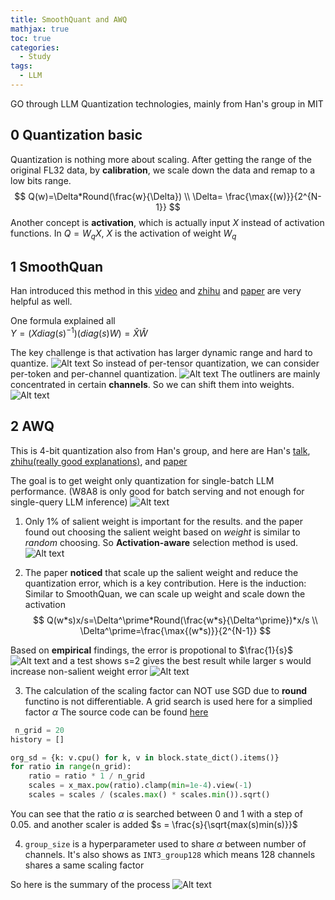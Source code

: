 ```yaml
---
title: SmoothQuant and AWQ
mathjax: true
toc: true
categories:
  - Study
tags:
  - LLM
---
```


GO through LLM Quantization technologies, mainly from Han's group in MIT

## 0 Quantization basic
Quantization is nothing more about scaling. After getting the range of the original FL32 data, by **calibration**, we scale down the data and remap to a low bits range. 
$$
Q(w)=\Delta*Round(\frac{w}{\Delta}) \\
\Delta= \frac{\max{(w)}}{2^{N-1}}
$$
Another concept is **activation**, which is actually input $X$ instead of activation functions. In $Q=W_qX$, $X$ is the activation of weight $W_q$

## 1 SmoothQuan
Han introduced this method in this [video](https://www.youtube.com/watch?v=U0yvqjdMfr0) and [zhihu](https://zhuanlan.zhihu.com/p/703928680) and [paper](https://arxiv.org/pdf/2211.10438) are very helpful as well. 

One formula explained all  
$Y=(Xdiag(s)^{-1})(diag(s)W)=\hat{X}\hat{W}$

The key challenge is that activation has larger dynamic range and hard to quantize.
![Alt text](/assets/images/2025/25-03-18-Quantization_files/outliners.png)
So instead of per-tensor quantization, we can consider per-token and per-channel quantization. 
![Alt text](/assets/images/2025/25-03-18-Quantization_files/pertoken.png)
The outliners are mainly concentrated in certain **channels**. So we can shift them into weights.  
![Alt text](/assets/images/2025/25-03-18-Quantization_files/channels.png)

## 2 AWQ
This is 4-bit quantization also from Han's group, and here are Han's [talk](https://www.youtube.com/watch?v=3dYLj9vjfA0), [zhihu(really good explanations)](https://zhuanlan.zhihu.com/p/697761176), and [paper](https://arxiv.org/pdf/2306.00978)

The goal is to get weight only quantization for single-batch LLM performance. (W8A8 is only good for batch serving and not enough for single-query LLM inference)
![Alt text](/assets/images/2025/25-03-18-Quantization_files/w4a16.png)

1. Only 1% of salient weight is important for the results. and the paper found out choosing the salient weight based on *weight* is similar to *random* choosing. So **Activation-aware** selection method is used. 
![Alt text](/assets/images/2025/25-03-18-Quantization_files/salientweight.png)

2. The paper **noticed** that scale up the salient weight and reduce the quantization error, which is a key contribution.
Here is the induction:
Similar to SmoothQuan, we can scale up weight and scale down the activation  
$$
Q(w*s)x/s=\Delta^\prime*Round(\frac{w*s}{\Delta^\prime})*x/s \\
\Delta^\prime=\frac{\max{(w*s)}}{2^{N-1}}
$$

Based on **empirical** findings, the error is propotional to $\frac{1}{s}$
![Alt text](/assets/images/2025/25-03-18-Quantization_files/empirical.png)
and a test shows s=2 gives the best result while larger s would increase non-salient weight error
![Alt text](/assets/images/2025/25-03-18-Quantization_files/s2.png) 

3. The calculation of the scaling factor can NOT use SGD due to **round** functino is not differentiable. 
A grid search is used here for a simplied factor $\alpha$
The source code can be found [here](https://github.com/mit-han-lab/llm-awq/blob/52d3c26631bf62810bf4d4ab30e43d5b07818a38/awq/quantize/auto_scale.py#L124C1-L131C67)  

```python
 n_grid = 20
history = []

org_sd = {k: v.cpu() for k, v in block.state_dict().items()}
for ratio in range(n_grid):
    ratio = ratio * 1 / n_grid
    scales = x_max.pow(ratio).clamp(min=1e-4).view(-1)
    scales = scales / (scales.max() * scales.min()).sqrt()
```

You can see that the ratio $\alpha$ is searched between 0 and 1 with a step of 0.05.
and another scaler is added 
$s = \frac{s}{\sqrt{max(s)min(s)}}$

4. `group_size` is a hyperparameter used to share $\alpha$ between number of channels.
It's also shows as `INT3_group128` which means 128 channels shares a same scaling factor

So here is the summary of the process
![Alt text](/assets/images/2025/25-03-18-Quantization_files/awq.png)


